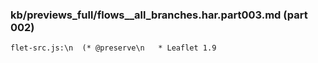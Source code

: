 ### kb/previews_full/flows__all_branches.har.part003.md (part 002)

```md
flet-src.js:\n  (* @preserve\n   * Leaflet 1.9
```

```
